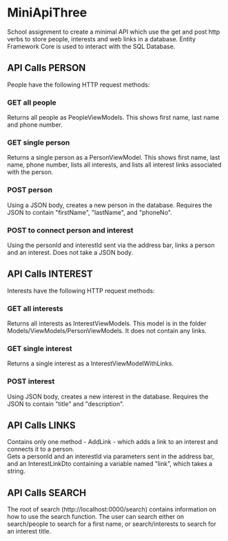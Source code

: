 # MiniApiThree

School assignment to create a minimal API which use the get and post http verbs to store people, interests and web links in a database.
Entity Framework Core is used to interact with the SQL Database. 

## API Calls PERSON

People have the following HTTP request methods:

### GET all people

Returns all people as PeopleViewModels. This shows first name, last name and phone number.

### GET single person

Returns a single person as a PersonViewModel. This shows first name, last name, phone number, lists all interests, and lists all interest links associated with the person.

### POST person

Using a JSON body, creates a new person in the database. Requires the JSON to contain "firstName", "lastName", and "phoneNo".

### POST to connect person and interest

Using the personId and interestId sent via the address bar, links a person and an interest. Does not take a JSON body.

## API Calls INTEREST

Interests have the following HTTP request methods:

### GET all interests

Returns all interests as InterestViewModels. This model is in the folder Models/ViewModels/PersonViewModels. It does not contain any links.

### GET single interest

Returns a single interest as a InterestViewModelWithLinks. 

### POST interest

Using JSON body, creates a new interest in the database. Requires the JSON to contain "title" and "description".

## API Calls LINKS

Contains only one method - AddLink - which adds a link to an interest and connects it to a person.  
Gets a personId and an interestId via parameters sent in the address bar, and an InterestLinkDto containing a variable named "link", which takes a string. 

## API Calls SEARCH

The root of search (http://localhost:0000/search) contains information on how to use the search function. The user can search either on search/people to search 
for a first name, or search/interests to search for an interest title.